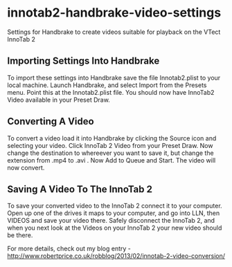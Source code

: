 innotab2-handbrake-video-settings
=================================

Settings for Handbrake to create videos suitable for playback on the VTect InnoTab 2

Importing Settings Into Handbrake
---------------------------------

To import these settings into Handbrake save the file Innotab2.plist to your local machine. Launch Handbrake, and select Import from the Presets menu. Point this at the Innotab2.plist file. You should now have InnoTab2 Video available in your Preset Draw.

Converting A Video
------------------

To convert a video load it into Handbrake by clicking the Source icon and selecting your video. Click InnoTab 2 Video from your Preset Draw. Now change the destination to whereever you want to save it, but change the extension from .mp4 to .avi . Now Add to Queue and Start. The video will now convert.

Saving A Video To The InnoTab 2
-------------------------------

To save your converted video to the InnoTab 2 connect it to your computer. Open up one of the drives it maps to your computer, and go into LLN, then VIDEOS and save your video there. Safely disconnect the InnoTab 2, and when you next look at the Videos on your InnoTab 2 your new video should be there.

For more details, check out my blog entry - http://www.robertprice.co.uk/robblog/2013/02/innotab-2-video-conversion/

